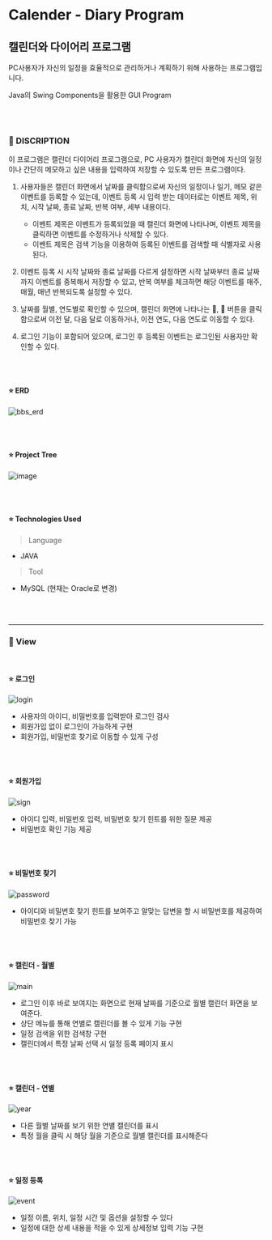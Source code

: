 # Calender - Diary Program


## 캘린더와 다이어리 프로그램

PC사용자가 자신의 일정을 효율적으로 관리하거나 계획하기 위해 사용하는 프로그램입니다.

Java의 Swing Components을 활용한 GUI Program

<br><br>
### 📖 DISCRIPTION


이 프로그램은 캘린더 다이어리 프로그램으로, PC 사용자가 캘린더 화면에 자신의 일정이나 간단히 메모하고 싶은 내용을 입력하여 저장할 수 있도록 만든 프로그램이다.

1. 사용자들은 캘린더 화면에서 날짜를 클릭함으로써 자신의 일정이나 일기, 메모 같은 이벤트를 등록할 수 있는데, 이벤트 등록 시 입력 받는 데이터로는 이벤트 제목, 위치, 시작 날짜, 종료 날짜, 반복 여부, 세부 내용이다.
   - 이벤트 제목은 이벤트가 등록되었을 때 캘린더 화면에 나타나며, 이벤트 제목을 클릭하면 이벤트를 수정하거나 삭제할 수 있다.
   - 이벤트 제목은 검색 기능을 이용하여 등록된 이벤트를 검색할 때 식별자로 사용된다.

2. 이벤트 등록 시 시작 날짜와 종료 날짜를 다르게 설정하면 시작 날짜부터 종료 날짜까지 이벤트를 중복해서 저장할 수 있고, 반복 여부를 체크하면 해당 이벤트를 매주, 매월, 매년 반복되도록 설정할 수 있다.

3. 날짜를 월별, 연도별로 확인할 수 있으며, 캘린더 화면에 나타나는 ,  버튼을 클릭함으로써 이전 달, 다음 달로 이동하거나, 이전 연도, 다음 연도로 이동할 수 있다.

4. 로그인 기능이 포함되어 있으며, 로그인 후 등록된 이벤트는 로그인된 사용자만 확인할 수 있다.

<br><br>
#### ⭐ ERD

![bbs_erd](https://github.com/user-attachments/assets/4e81dffc-1cea-4091-9c0c-14bc275eb9ab)

<br><br>

#### ⭐ Project Tree

![image](https://github.com/user-attachments/assets/b42902cb-0384-48f7-9b8e-7f05a47d3b7c)

<br><br>

#### ⭐ Technologies Used
> Language
- JAVA
> Tool
- MySQL (현재는 Oracle로 변경)
  
<br><br>

---
### 📖 View

<br>

#### ⭐ 로그인

![login](https://github.com/user-attachments/assets/d76ff07b-fc68-4e8e-82b0-827c17466340)

- 사용자의 아이디, 비밀번호를 입력받아 로그인 검사
- 회원가입 없이 로그인이 가능하게 구현
- 회원가입, 비밀번호 찾기로 이동할 수 있게 구성

<br><br>

#### ⭐ 회원가입

![sign](https://github.com/user-attachments/assets/a9eb0e8c-533d-4a94-ac26-9fd618fdc84a)

- 아이디 입력, 비밀번호 입력, 비밀번호 찾기 힌트를 위한 질문 제공
- 비밀번호 확인 기능 제공
  
<br><br>

#### ⭐ 비밀번호 찾기

![password](https://github.com/user-attachments/assets/ab2b0784-cd4a-4d31-b2bf-90debd12bc1c)

- 아이디와 비밀번호 찾기 힌트를 보여주고 알맞는 답변을 할 시 비밀번호를 제공하여 비밀번호 찾기 가능

<br><br>

#### ⭐ 캘린더 - 월별

![main](https://github.com/user-attachments/assets/7950e3b1-7b4d-4f01-a4dc-a41288715081)

- 로그인 이후 바로 보여지는 화면으로 현재 날짜를 기준으로 월별 캘린더 화면을 보여준다.
- 상단 메뉴를 통해 연별로 캘린더를 볼 수 있게 기능 구현
- 일정 검색을 위한 검색창 구현
- 캘린더에서 특정 날짜 선택 시 일정 등록 페이지 표시
  
<br><br>

#### ⭐ 캘린더 - 연별

![year](https://github.com/user-attachments/assets/38a3688c-ce0f-4191-a06d-1d2db6034b24)

- 다른 월별 날짜를 보기 위한 연별 캘린더를 표시
- 특정 월을 클릭 시 해당 월을 기준으로 월별 캘린더를 표시해준다
  
<br><br>

#### ⭐ 일정 등록

![event](https://github.com/user-attachments/assets/bca3f21a-30ed-4afe-bb6b-1a906dbfbc73)

- 일정 이름, 위치, 일정 시간 및 옵션을 설정할 수 있다
- 일정에 대한 상세 내용을 적을 수 있게 상세정보 입력 기능 구현

<br><br>

